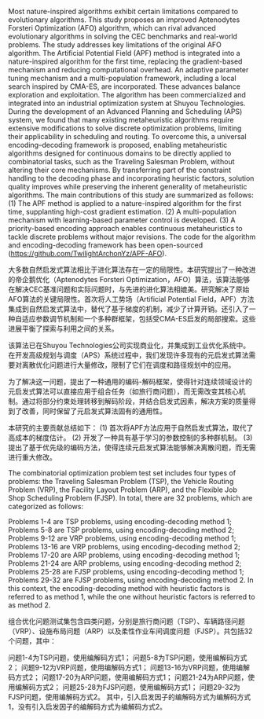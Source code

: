 Most nature-inspired algorithms exhibit certain limitations compared to evolutionary algorithms. This study proposes an improved Aptenodytes Forsteri Optimization (AFO) algorithm, which can rival advanced evolutionary algorithms in solving the CEC benchmarks and real-world problems. The study addresses key limitations of the original AFO algorithm. The Artificial Potential Field (APF) method is integrated into a nature-inspired algorithm for the first time, replacing the gradient-based mechanism and reducing computational overhead. An adaptive parameter tuning mechanism and a multi-population framework, including a local search inspired by CMA-ES, are incorporated. These advances balance exploration and exploitation.
The algorithm has been commercialized and integrated into an industrial optimization system at Shuyou Technologies. During the development of an Advanced Planning and Scheduling (APS) system, we found that many existing metaheuristic algorithms require extensive modifications to solve discrete optimization problems, limiting their applicability in scheduling and routing.
To overcome this, a universal encoding–decoding framework is proposed, enabling metaheuristic algorithms designed for continuous domains to be directly applied to combinatorial tasks, such as the Traveling Salesman Problem, without altering their core mechanisms. By transferring part of the constraint handling to the decoding phase and incorporating heuristic factors, solution quality improves while preserving the inherent generality of metaheuristic algorithms.
The main contributions of this study are summarized as follows:
(1) The APF method is applied to a nature-inspired algorithm for the first time, supplanting high-cost gradient estimation.
(2) A multi-population mechanism with learning-based parameter control is developed.
(3) A priority-based encoding approach enables continuous metaheuristics to tackle discrete problems without major revisions.
The code for the algorithm and encoding-decoding framework has been open-sourced (https://github.com/TwilightArchonYz/APF-AFO).



大多数自然启发式算法相比于进化算法存在一定的局限性。本研究提出了一种改进的帝企鹅优化（Aptenodytes Forsteri Optimization，AFO）算法，该算法能够在解决CEC基准问题和实际问题时，与先进的进化算法相媲美。研究解决了原始AFO算法的关键局限性。首次将人工势场（Artificial Potential Field，APF）方法集成到自然启发式算法中，替代了基于梯度的机制，减少了计算开销。还引入了一种自适应参数调节机制和一个多种群框架，包括受CMA-ES启发的局部搜索。这些进展平衡了探索与利用之间的关系。

该算法已在Shuyou Technologies公司实现商业化，并集成到工业优化系统中。在开发高级规划与调度（APS）系统过程中，我们发现许多现有的元启发式算法需要对离散优化问题进行大量修改，限制了它们在调度和路径规划中的应用。

为了解决这一问题，提出了一种通用的编码-解码框架，使得针对连续领域设计的元启发式算法可以直接应用于组合任务（如旅行商问题），而无需改变其核心机制。通过将部分约束处理转移到解码阶段，并结合启发式因素，解决方案的质量得到了改善，同时保留了元启发式算法固有的通用性。

本研究的主要贡献总结如下： 
(1) 首次将APF方法应用于自然启发式算法，取代了高成本的梯度估计。 
(2) 开发了一种具有基于学习的参数控制的多种群机制。 
(3) 提出了基于优先级的编码方法，使得连续元启发式算法能够解决离散问题，而无需进行重大修改。





The combinatorial optimization problem test set includes four types of problems: the Traveling Salesman Problem (TSP), the Vehicle Routing Problem (VRP), the Facility Layout Problem (ARP), and the Flexible Job Shop Scheduling Problem (FJSP). In total, there are 32 problems, which are categorized as follows:

Problems 1-4 are TSP problems, using encoding-decoding method 1;
Problems 5-8 are TSP problems, using encoding-decoding method 2;
Problems 9-12 are VRP problems, using encoding-decoding method 1;
Problems 13-16 are VRP problems, using encoding-decoding method 2;
Problems 17-20 are ARP problems, using encoding-decoding method 1;
Problems 21-24 are ARP problems, using encoding-decoding method 2;
Problems 25-28 are FJSP problems, using encoding-decoding method 1;
Problems 29-32 are FJSP problems, using encoding-decoding method 2.
In this context, the encoding-decoding method with heuristic factors is referred to as method 1, while the one without heuristic factors is referred to as method 2.

组合优化问题测试集包含四类问题，分别是旅行商问题（TSP）、车辆路径问题（VRP）、设施布局问题（ARP）以及柔性作业车间调度问题（FJSP）。共包括32个问题，其中：

问题1-4为TSP问题，使用编解码方式1；
问题5-8为TSP问题，使用编解码方式2；
问题9-12为VRP问题，使用编解码方式1；
问题13-16为VRP问题，使用编解码方式2；
问题17-20为ARP问题，使用编解码方式1；
问题21-24为ARP问题，使用编解码方式2；
问题25-28为FJSP问题，使用编解码方式1；
问题29-32为FJSP问题，使用编解码方式2。
其中，引入启发因子的编解码方式为编解码方式1，没有引入启发因子的编解码方式为编解码方式2。








